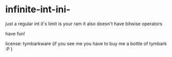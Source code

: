 # infinite-int-ini-
just a regular int
it's limit is your ram
it also doesn't have bitwise operators

have fun!



license: tymbarkware
(if you see me you have to buy me a bottle of tymbark :P  )
